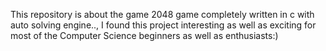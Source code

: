 This repository is about the game 2048 game completely written in c with auto solving engine.., I found this project interesting as well as exciting for most of the Computer Science beginners as well as enthusiasts:)
